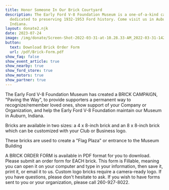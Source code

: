 ```yaml
---
title: Honor Someone In Our Brick Courtyard
description: The Early Ford V-8 Foundation Museum is a one-of-a-kind car museum
  dedicated to preserving 1932-1953 Ford history. Come visit us in Auburn,
  Indiana.
layout: donate2.njk
date: 2023-07-24
image: /img/donate/Screen-Shot-2022-03-31-at-10.28.33-AM_2022-03-31-142959_mfnl.webp
button:
  text: Download Brick Order Form
  url: /pdf/Brick-Form.pdf
show_faq: false
show_event_article: true
show_nearby: true
show_ford_store: true
show_motors: true
show_partner: true
---
```

The Early Ford V-8 Foundation Museum has created a BRICK CAMPAIGN,
"Paving the Way", to provide supporters a permanent way to recognize/remember loved ones, show support of your Company or Organization, and help the Early Ford V-8 Foundation maintain our Museum in Auburn, Indiana.

Bricks are available in two sizes: a 4 x 8-inch brick and an 8 x 8-inch brick which can be customized with your Club or Business logo.

These bricks are used to create a "Flag Plaza" or entrance to the Museum Building

A BRICK ORDER FORM is available in PDF format for you to download. Please submit an order form for EACH brick. This form is Fillable, meaning you can open it on your computer and type in your information, then save it, print it, or email it to us. Custom logo bricks require a camera-ready logo. If you have questions, please don't hesitate to ask. If you wish to have forms sent to you or your organization, please call 260-927-8022.

